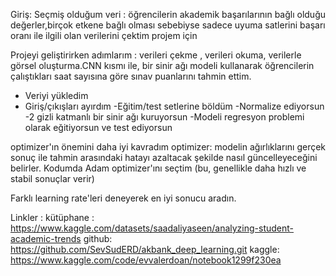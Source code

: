 Giriş:
Seçmiş olduğum veri : öğrencilerin akademik başarılarının bağlı olduğu değerler,birçok etkene bağlı olması sebebiyse sadece uyuma satlerini başarı oranı ile ilgili olan verilerini çektim projem için 

Projeyi geliştirirken adımlarım : verileri çekme , verileri okuma, verilerle görsel oluşturma.CNN kısmı ile, bir sinir ağı modeli kullanarak öğrencilerin çalıştıkları saat sayısına göre sınav puanlarını tahmin ettim.
- Veriyi yükledim
- Giriş/çıkışları ayırdım
-Eğitim/test setlerine böldüm
-Normalize ediyorsun
-2 gizli katmanlı bir sinir ağı kuruyorsun
-Modeli regresyon problemi olarak eğitiyorsun ve test ediyorsun

optimizer'ın önemini daha iyi kavradım
optimizer: modelin ağırlıklarını gerçek sonuç ile tahmin arasındaki hatayı azaltacak şekilde nasıl güncelleyeceğini belirler. Kodumda Adam optimizer'ını seçtim (bu, genellikle daha hızlı ve stabil sonuçlar verir)

Farklı learning rate'leri deneyerek en iyi sonucu aradın.

Linkler : 
kütüphane : https://www.kaggle.com/datasets/saadaliyaseen/analyzing-student-academic-trends 
github: https://github.com/SevSudERD/akbank_deep_learning.git
kaggle: https://www.kaggle.com/code/evvalerdoan/notebook1299f230ea
